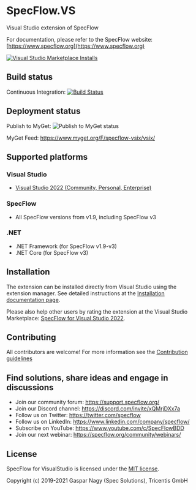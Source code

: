 # SpecFlow.VS

Visual Studio extension of SpecFlow

For documentation, please refer to the SpecFlow website:
[https://www.specflow.org](https://www.specflow.org)

[![Visual Studio Marketplace Installs](https://img.shields.io/visual-studio-marketplace/i/TechTalkSpecFlowTeam.SpecFlowForVisualStudio2022?label=installs%20VS2022)](https://marketplace.visualstudio.com/items?itemName=TechTalkSpecFlowTeam.SpecFlowForVisualStudio2022)

## Build status

Continuous Integration: [![Build Status](https://specflow.visualstudio.com/SpecFlow/_apis/build/status/SpecFlow.VS.CI)](https://specflow.visualstudio.com/SpecFlow/_build?definitionId=52)

## Deployment status

Publish to MyGet: ![Publish to MyGet status](https://vsrm.dev.azure.com/specflow/_apis/public/Release/badge/4d755a95-f4b3-45f5-abb5-aeccc2b85d15/13/57)

MyGet Feed: <https://www.myget.org/F/specflow-vsix/vsix/>

## Supported platforms

### Visual Studio

* [Visual Studio 2022 (Community, Personal, Enterprise)](https://marketplace.visualstudio.com/items?itemName=TechTalkSpecFlowTeam.SpecFlowForVisualStudio2022)

### SpecFlow

* All SpecFlow versions from v1.9, including SpecFlow v3

### .NET

* .NET Framework (for SpecFlow v1.9-v3)
* .NET Core (for SpecFlow v3)

## Installation

The extension can be installed directly from Visual Studio using the extension manager. See detailed instructions at the [Installation documentation page](https://docs.specflow.org/projects/specflow/en/latest/visualstudio/visual-studio-installation.html).

Please also help other users by rating the extension at the Visual Studio Marketplace: [SpecFlow for Visual Studio 2022](https://marketplace.visualstudio.com/items?itemName=TechTalkSpecFlowTeam.SpecFlowForVisualStudio2022).

## Contributing

All contributors are welcome! For more information see the [Contribution guidelines](CONTRIBUTION.md)

## Find solutions, share ideas and engage in discussions

* Join our community forum: <https://support.specflow.org/>
* Join our Discord channel: <https://discord.com/invite/xQMrjDXx7a>
* Follow us on Twitter: <https://twitter.com/specflow>
* Follow us on LinkedIn: <https://www.linkedin.com/company/specflow/>
* Subscribe on YouTube: <https://www.youtube.com/c/SpecFlowBDD>
* Join our next webinar: <https://specflow.org/community/webinars/>

## License

SpecFlow for VisualStudio is licensed under the [MIT license](LICENSE).

Copyright (c) 2019-2021 Gaspar Nagy (Spec Solutions), Tricentis GmbH
